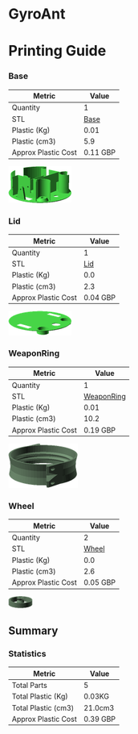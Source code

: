 # GyroAnt
# Printing Guide

### Base

Metric | Value 
--- | --- 
Quantity | 1
STL | [Base](../printedparts/stl/Base.stl)
Plastic (Kg) | 0.01
Plastic (cm3) | 5.9
Approx Plastic Cost | 0.11 GBP

![](../printedparts/images/Base_view.png)



### Lid

Metric | Value 
--- | --- 
Quantity | 1
STL | [Lid](../printedparts/stl/Lid.stl)
Plastic (Kg) | 0.0
Plastic (cm3) | 2.3
Approx Plastic Cost | 0.04 GBP

![](../printedparts/images/Lid_view.png)



### WeaponRing

Metric | Value 
--- | --- 
Quantity | 1
STL | [WeaponRing](../printedparts/stl/WeaponRing.stl)
Plastic (Kg) | 0.01
Plastic (cm3) | 10.2
Approx Plastic Cost | 0.19 GBP

![](../printedparts/images/WeaponRing_view.png)



### Wheel

Metric | Value 
--- | --- 
Quantity | 2
STL | [Wheel](../printedparts/stl/Wheel.stl)
Plastic (Kg) | 0.0
Plastic (cm3) | 2.6
Approx Plastic Cost | 0.05 GBP

![](../printedparts/images/Wheel_view.png)





## Summary

### Statistics

Metric | Value 
--- | --- 
Total Parts | 5
Total Plastic (Kg) | 0.03KG
Total Plastic (cm3) | 21.0cm3
Approx Plastic Cost | 0.39 GBP


